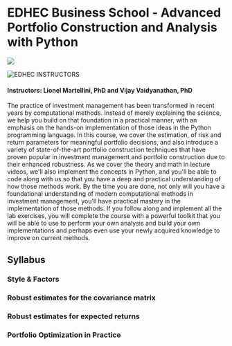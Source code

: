 # EDHEC Business School - Advanced Portfolio Construction and Analysis with Python

<img src="https://i.imgur.com/A82nbEd.png">

![EDHEC](http://i.imgur.com/Qktqnu1.png) INSTRUCTORS
#### Instructors: Lionel Martellini, PhD and Vijay Vaidyanathan, PhD

The practice of investment management has been transformed in recent years by computational methods. Instead of merely explaining the science, we help you build on that foundation in a practical manner, with an emphasis on the hands-on implementation of those ideas in the Python programming language. In this course, we cover the estimation, of risk and return parameters for meaningful portfolio decisions, and also introduce a variety of state-of-the-art portfolio construction techniques that have proven popular in investment management and portfolio construction due to their enhanced robustness.
As we cover the theory and math in lecture videos, we'll also implement the concepts in Python, and you'll be able to code along with us so that you have a deep and practical understanding of how those methods work. By the time you are done, not only will you have a foundational understanding of modern computational methods in investment management, you'll have practical mastery in the implementation of those methods. If you follow along and implement all the lab exercises, you will complete the course with a powerful toolkit that you will be able to use to perform your own analysis and build your own implementations and perhaps even use your newly acquired knowledge to improve on current methods.


## Syllabus

### Style & Factors

### Robust estimates for the covariance matrix

### Robust estimates for expected returns

### Portfolio Optimization in Practice